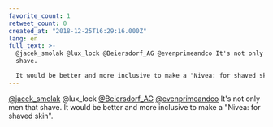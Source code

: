 ```yaml
---
favorite_count: 1
retweet_count: 0
created_at: "2018-12-25T16:29:16.000Z"
lang: en
full_text: >-
  @jacek_smolak @lux_lock @Beiersdorf_AG @evenprimeandco It's not only men that
  shave. 

  It would be better and more inclusive to make a "Nivea: for shaved skin".
---
```


[@jacek_smolak](https://twitter.com/jacek_smolak) @lux_lock
[@Beiersdorf_AG](https://twitter.com/Beiersdorf_AG)
[@evenprimeandco](https://twitter.com/evenprimeandco) It's not only men that
shave. It would be better and more inclusive to make a "Nivea: for shaved skin".

